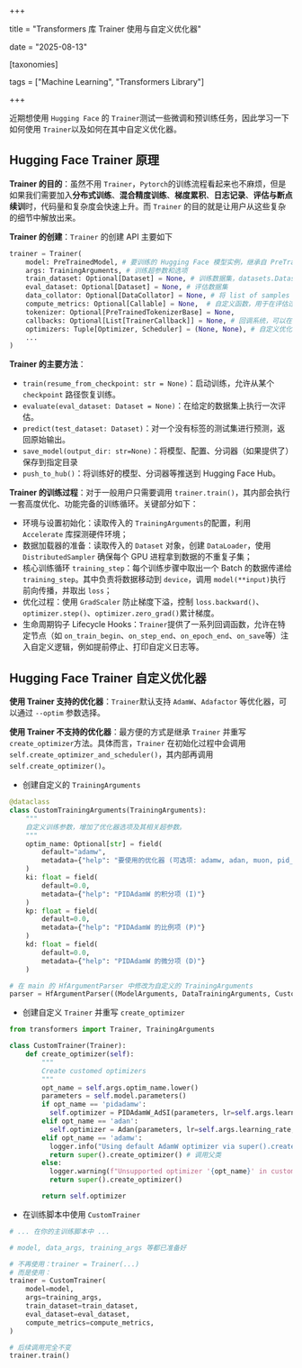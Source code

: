 +++

title = "Transformers 库 Trainer 使用与自定义优化器"

date = "2025-08-13"

[taxonomies]

tags = ["Machine Learning", "Transformers Library"]

+++

近期想使用 `Hugging Face`​ 的 `Trainer`​ 测试一些微调和预训练任务，因此学习一下如何使用 `Trainer`​ 以及如何在其中自定义优化器。

## Hugging Face Trainer 原理

**Trainer 的目的**：虽然不用 `Trainer`​，`Pytorch`​ 的训练流程看起来也不麻烦，但是如果我们需要加入**分布式训练**、**混合精度训练**、**梯度累积**、**日志记录**、**评估与断点续训**时，代码量和复杂度会快速上升。而 `Trainer`​ 的目的就是让用户从这些复杂的细节中解放出来。

**Trainer 的创建**：`Trainer`​ 的创建 API 主要如下

```python
trainer = Trainer(
    model: PreTrainedModel, # 要训练的 Hugging Face 模型实例，继承自 PreTrainedModel
    args: TrainingArguments, # 训练超参数和选项
    train_dataset: Optional[Dataset] = None, # 训练数据集，datasets.Dataset 对象
    eval_dataset: Optional[Dataset] = None, # 评估数据集
    data_collator: Optional[DataCollator] = None, # 将 list of samples 转为一整个 Tensor
    compute_metrics: Optional[Callable] = None,  # 自定义函数，用于在评估过程中计算性能指标
    tokenizer: Optional[PreTrainedTokenizerBase] = None, 
    callbacks: Optional[List[TrainerCallback]] = None, # 回调系统，可以在训练周期特定节点（例如 on_train_begin）执行自定义代码
    optimizers: Tuple[Optimizer, Scheduler] = (None, None), # 自定义优化器和 scheduler。
    ...
)
```

**Trainer 的主要方法**：

- `train(resume_from_checkpoint: str = None)`​：启动训练，允许从某个 `checkpoint`​ 路径恢复训练。
- `evaluate(eval_dataset: Dataset = None)`​：在给定的数据集上执行一次评估。
- `predict(test_dataset: Dataset)`​：对一个没有标签的测试集进行预测，返回原始输出。
- `save_model(output_dir: str=None)`​：将模型、配置、分词器（如果提供了）保存到指定目录
- `push_to_hub()`​：将训练好的模型、分词器等推送到 Hugging Face Hub。

**Trainer 的训练过程**：对于一般用户只需要调用 `trainer.train()`​，其内部会执行一套高度优化、功能完备的训练循环。关键部分如下：

- 环境与设置初始化：读取传入的 `TrainingArguments`​ 的配置，利用 `Accelerate`​ 库探测硬件环境；
- 数据加载器的准备：读取传入的 `Dataset`​ 对象，创建 `DataLoader`​，使用 `DistributedSampler`​ 确保每个 GPU 进程拿到数据的不重复子集；
- 核心训练循环 `training_step`​：每个训练步骤中取出一个 Batch 的数据传递给 `training_step`​。其中负责将数据移动到 `device`​，调用 `model(**input)`​ 执行前向传播，并取出 `loss`​；
- 优化过程：使用 `GradScaler`​ 防止梯度下溢，控制 `loss.backward()`​、`optimizer.step()`​、`optimizer.zero_grad()`​ 累计梯度。
- 生命周期钩子 Lifecycle Hooks：`Trainer`​ 提供了一系列回调函数，允许在特定节点（如 `on_train_begin`​、`on_step_end`​、`on_epoch_end`​、`on_save`​ 等）注入自定义逻辑，例如提前停止、打印自定义日志等。

## Hugging Face Trainer 自定义优化器

**使用 Trainer 支持的优化器**：​`Trainer`​ 默认支持 `AdamW`​、`Adafactor`​ 等优化器，可以通过 `--optim`​ 参数选择。

**使用 Trainer 不支持的优化器**：最方便的方式是继承 `Trainer`​ 并重写 `create_optimizer`​ 方法。具体而言，`Trainer`​ 在初始化过程中会调用 `self.create_optimizer_and_scheduler()`​，其内部再调用 `self.create_optimizer()`​。

- 创建自定义的 `TrainingArguments`​

```python
@dataclass
class CustomTrainingArguments(TrainingArguments):
    """
    自定义训练参数，增加了优化器选项及其相关超参数。
    """
    optim_name: Optional[str] = field(
        default="adamw",
        metadata={"help": "要使用的优化器 (可选项: adamw, adan, muon, pid_adamw)"}
    )
    ki: float = field(
        default=0.0, 
        metadata={"help": "PIDAdamW 的积分项 (I)"}
    )
    kp: float = field(
        default=0.0, 
        metadata={"help": "PIDAdamW 的比例项 (P)"}
    )
    kd: float = field(
        default=0.0, 
        metadata={"help": "PIDAdamW 的微分项 (D)"}
    )

# 在 main 的 HfArgumentParser 中修改为自定义的 TrainingArguments
parser = HfArgumentParser((ModelArguments, DataTrainingArguments, CustomTrainingArguments))
```

- 创建自定义 `Trainer`​ 并重写 `create_optimizer`​

```python
from transformers import Trainer, TrainingArguments

class CustomTrainer(Trainer):
    def create_optimizer(self):
        """
        Create customed optimizers
        """
        opt_name = self.args.optim_name.lower()
        parameters = self.model.parameters()
        if opt_name == 'pidadamw':
          self.optimizer = PIDAdamW_AdSI(parameters, lr=self.args.learning_rate, betas=(self.args.adam_beta1, self.args.adam_beta2), weight_decay=self.args.weight_decay, ki=self.args.ki, kd=self.args.kd)
        elif opt_name == 'adan':
          self.optimizer = Adan(parameters, lr=self.args.learning_rate, weight_decay=self.args.weight_decay)
        elif opt_name == 'adamw':
          logger.info("Using default AdamW optimizer via super().create_optimizer()")
          return super().create_optimizer() # 调用父类
        else:
          logger.warning(f"Unsupported optimizer '{opt_name}' in custom logic. Falling back to default Trainer implementation.")
          return super().create_optimizer()

        return self.optimizer
```

- 在训练脚本中使用 `CustomTrainer`​

```python
# ... 在你的主训练脚本中 ...

# model, data_args, training_args 等都已准备好

# 不再使用：trainer = Trainer(...)
# 而是使用：
trainer = CustomTrainer(
    model=model,
    args=training_args,
    train_dataset=train_dataset,
    eval_dataset=eval_dataset,
    compute_metrics=compute_metrics,
)

# 后续调用完全不变
trainer.train()
```
